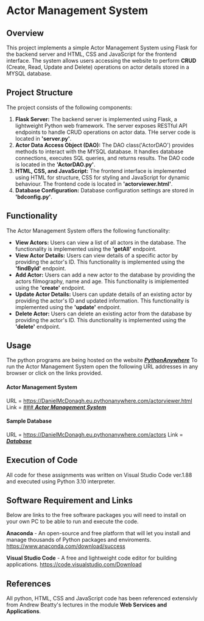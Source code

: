 
# **Actor Management System**

## **Overview**
This project implements a simple Actor Management System using Flask for the backend server and HTML, CSS and JavaScript for the frontend interface. The system allows users accessing the website to perform **CRUD** (Create, Read, Update and Delete) operations on actor details stored in a MYSQL database. 

## **Project Structure**
The project consists of the following components:

1. **Flask Server:** The backend server is implemented using Flask, a lightweight Python web framework. The server exposes RESTful API endpoints to handle CRUD operations on actor data. THe server code is located in **'server.py'**.
2. **Actor Data Access Object (DAO):** The DAO class('ActorDAO') provides methods to interact with the MYSQL database. It handles database connections, executes SQL queries, and returns results. The DAO code is located in the **'ActorDAO.py'**.
3. **HTML, CSS, and JavaScript:** The frontend interface is implemented using HTML for structure, CSS for styling and JavaScript for dynamic behaviour. The frontend code is located in **'actorviewer.html'**.
4. **Database Configuration:** Database configuration settings are stored in **'bdconfig.py'**.

## **Functionality**
The Actor Management System offers the following functionality:

- **View Actors:** Users can view a list of all actors in the database. The functionality is implemented using the **'getAll'** endpoint.
- **View Actor Details:** Users can view details of a specific actor by providing the actor's ID. This functionality is implemented using the **'findById'** endpoint.
- **Add Actor:** Users can add a new actor to the database by providing the actors filmography, name and age. This functionality is imiplemented using the **'create'** endpoint.
- **Update Actor Details:** Users can update details of an existing actor by providing the actor's ID and updated information. This functionality is implemented using the **'update'** endpoint.
- **Delete Actor:** Users can delete an existing actor from the database by providing the actor's ID. This dunctionality is implemented using the **'delete'** endpoint.

## **Usage**
The python programs are being hosted on the website [_**PythonAnywhere**_](https://eu.pythonanywhere.com/)
To run the Actor Management System open the following URL addresses in any browser or click on the links provided.

#### **Actor Management System**
URL = https://DanielMcDonagh.eu.pythonanywhere.com/actorviewer.html
Link = [### **_Actor Management System_**](https://DanielMcDonagh.eu.pythonanywhere.com/actorviewer.html)

#### **Sample Database**
URL = https://DanielMcDonagh.eu.pythonanywhere.com/actors
Link = [**_Database_**](https://DanielMcDonagh.eu.pythonanywhere.com/actors)

## **Execution of Code**
All code for these assignments was written on Visual Studio Code ver.1.88 and executed using Python 3.10 interpreter. 


## **Software Requirement and Links**
Below are links to the free software packages you will need to install on your own PC to be able to run and execute the code.

**Anaconda** - An open-source and free platform that will let you install and manage thousands of Python packages and enviroments.
https://www.anaconda.com/download/success

**Visual Studio Code** - A free and lightweight code editor for building applications.
https://code.visualstudio.com/Download





## **References**
All python, HTML, CSS and JavaScript code has been referenced extensivly from Andrew Beatty's lectures in the module **Web Services and Applications**.

